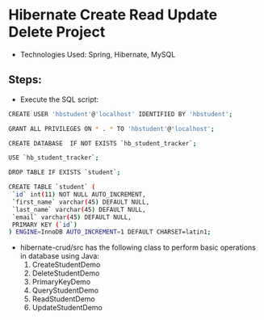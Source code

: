 # Hibernate Create Read Update Delete Project

- Technologies Used: Spring, Hibernate, MySQL
 
## Steps:
- Execute the SQL script:
 ```sh
CREATE USER 'hbstudent'@'localhost' IDENTIFIED BY 'hbstudent';

GRANT ALL PRIVILEGES ON * . * TO 'hbstudent'@'localhost';

CREATE DATABASE  IF NOT EXISTS `hb_student_tracker`;

USE `hb_student_tracker`;

DROP TABLE IF EXISTS `student`;

CREATE TABLE `student` (
  `id` int(11) NOT NULL AUTO_INCREMENT,
  `first_name` varchar(45) DEFAULT NULL,
  `last_name` varchar(45) DEFAULT NULL,
  `email` varchar(45) DEFAULT NULL,
  PRIMARY KEY (`id`)
) ENGINE=InnoDB AUTO_INCREMENT=1 DEFAULT CHARSET=latin1;

```

- hibernate-crud/src has the following class to perform basic operations in database using Java:
    1. CreateStudentDemo
    2. DeleteStudentDemo
    3. PrimaryKeyDemo
    4. QueryStudentDemo
    5. ReadStudentDemo
    6. UpdateStudentDemo